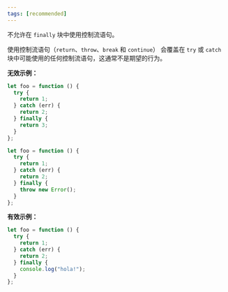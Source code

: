 ```yaml
---
tags: [recommended]
---
```


不允许在 `finally` 块中使用控制流语句。

使用控制流语句（`return`、`throw`、`break` 和 `continue`）
会覆盖在 `try` 或 `catch` 块中可能使用的任何控制流语句，这通常不是期望的行为。

**无效示例：**

```typescript
let foo = function () {
  try {
    return 1;
  } catch (err) {
    return 2;
  } finally {
    return 3;
  }
};
```

```typescript
let foo = function () {
  try {
    return 1;
  } catch (err) {
    return 2;
  } finally {
    throw new Error();
  }
};
```

**有效示例：**

```typescript
let foo = function () {
  try {
    return 1;
  } catch (err) {
    return 2;
  } finally {
    console.log("hola!");
  }
};
```
